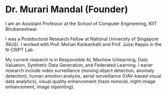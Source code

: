 # Dr. Murari Mandal (Founder)

I am an Assistant Professor at the School of Computer Engineering, KIIT Bhubaneshwar.

I was a Postdoctoral Research Fellow at National University of Singapore (NUS). I worked with Prof. Mohan Kankanhalli and Prof. Jussi Keppo in the N-CRiPT Lab.

My current research is in Responsible AI, Machine Unlearning, Data Valuation, Synthetic Data Generation, and Federated Learning. I earier research include video surveillance (moving object detection, anomaly detection), human emotion analysis, aerial surveillance (UAV-based visual data analytics), visual quality enhancement (haze removal, night-image enhancement, image inpainting).